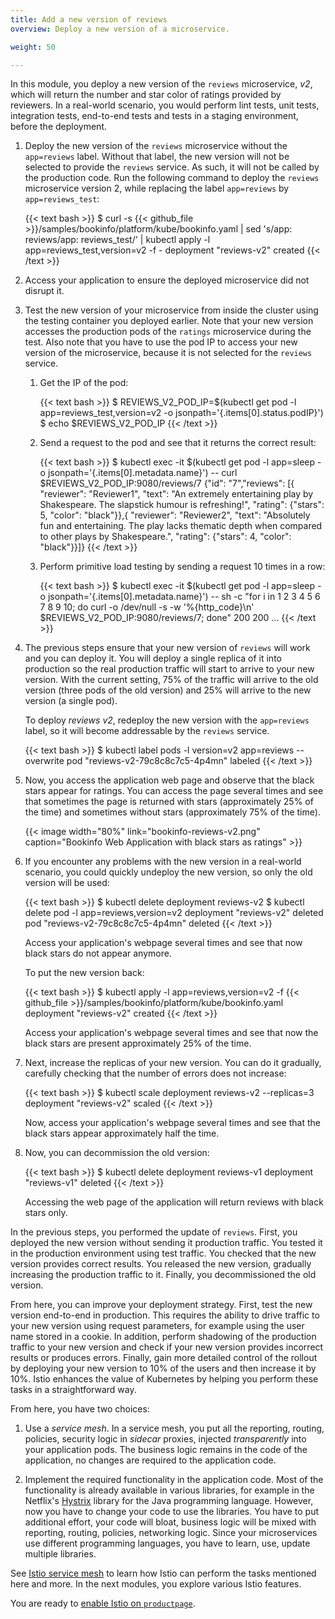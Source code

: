 ```yaml
---
title: Add a new version of reviews
overview: Deploy a new version of a microservice.

weight: 50

---
```


In this module, you deploy a new version of the `reviews` microservice, _v2_,
which will return the number and star color of ratings provided by reviewers. In
a real-world scenario, you would perform lint tests, unit tests, integration
tests, end-to-end tests and tests in a staging environment, before the
deployment.

1.  Deploy the new version of the `reviews` microservice without the
    `app=reviews` label. Without that label, the new version will not be
    selected to provide the `reviews` service. As such, it will not be called by
    the production code. Run the following command to deploy the `reviews`
    microservice version 2, while replacing the label `app=reviews` by
    `app=reviews_test`:

    {{< text bash >}}
    $ curl -s {{< github_file >}}/samples/bookinfo/platform/kube/bookinfo.yaml | sed 's/app: reviews/app: reviews_test/' | kubectl apply -l app=reviews_test,version=v2 -f -
    deployment "reviews-v2" created
    {{< /text >}}

1.  Access your application to ensure the deployed microservice did not disrupt
    it.

1.  Test the new version of your microservice from inside the cluster using the
    testing container you deployed earlier. Note that your new version accesses
    the production pods of the `ratings` microservice during the test. Also note
    that you have to use the pod IP to access your new version of the
    microservice, because it is not selected for the `reviews` service.

    1.  Get the IP of the pod:

        {{< text bash >}}
        $ REVIEWS_V2_POD_IP=$(kubectl get pod -l app=reviews_test,version=v2 -o jsonpath='{.items[0].status.podIP}')
        $ echo $REVIEWS_V2_POD_IP
        {{< /text >}}

    1.  Send a request to the pod and see that it returns the correct result:

        {{< text bash >}}
        $ kubectl exec -it $(kubectl get pod -l app=sleep -o jsonpath='{.items[0].metadata.name}') -- curl $REVIEWS_V2_POD_IP:9080/reviews/7
        {"id": "7","reviews": [{  "reviewer": "Reviewer1",  "text": "An extremely entertaining play by Shakespeare. The slapstick humour is refreshing!", "rating": {"stars": 5, "color": "black"}},{  "reviewer": "Reviewer2",  "text": "Absolutely fun and entertaining. The play lacks thematic depth when compared to other plays by Shakespeare.", "rating": {"stars": 4, "color": "black"}}]}
        {{< /text >}}

    1.  Perform primitive load testing by sending a request 10 times in a row:

        {{< text bash >}}
        $ kubectl exec -it $(kubectl get pod -l app=sleep -o jsonpath='{.items[0].metadata.name}') -- sh -c "for i in 1 2 3 4 5 6 7 8 9 10; do curl -o /dev/null -s -w '%{http_code}\n' $REVIEWS_V2_POD_IP:9080/reviews/7; done"
        200
        200
        ...
        {{< /text >}}

1.  The previous steps ensure that your new version of `reviews` will work
    and you can deploy it. You will deploy a single replica of it into
    production so the real production traffic will start to arrive to your new
    version. With the current setting, 75% of the traffic will arrive to the old
    version (three pods of the old version) and 25% will arrive to the new
    version (a single pod).

    To deploy _reviews v2_, redeploy the new version with the `app=reviews`
    label, so it will become addressable by the `reviews` service.

    {{< text bash >}}
    $ kubectl label pods -l version=v2 app=reviews --overwrite
    pod "reviews-v2-79c8c8c7c5-4p4mn" labeled
    {{< /text >}}

1.  Now, you access the application web page and observe that the black stars
    appear for ratings. You can access the page several times and see that
    sometimes the page is returned with stars (approximately 25% of the time)
    and sometimes without stars (approximately 75% of the time).

    {{< image width="80%"
        link="bookinfo-reviews-v2.png"
        caption="Bookinfo Web Application with black stars as ratings"
        >}}

1.  If you encounter any problems with the new version in a real-world scenario,
    you could quickly undeploy the new version, so only the old version will be
    used:

    {{< text bash >}}
    $ kubectl delete deployment reviews-v2
    $ kubectl delete pod -l app=reviews,version=v2
    deployment "reviews-v2" deleted
    pod "reviews-v2-79c8c8c7c5-4p4mn" deleted
    {{< /text >}}

    Access your application's webpage several times and see that now black stars
    do not appear anymore.

    To put the new version back:

    {{< text bash >}}
    $ kubectl apply -l app=reviews,version=v2 -f {{< github_file >}}/samples/bookinfo/platform/kube/bookinfo.yaml
    deployment "reviews-v2" created
    {{< /text >}}

    Access your application's webpage several times and see that now the black
    stars are present approximately 25% of the time.

1.  Next, increase the replicas of your new version. You can do it gradually,
    carefully checking that the number of errors does not increase:

    {{< text bash >}}
    $ kubectl scale deployment reviews-v2 --replicas=3
    deployment "reviews-v2" scaled
    {{< /text >}}

    Now, access your application's webpage several times and see that the black
    stars appear approximately half the time.

1.  Now, you can decommission the old version:

    {{< text bash >}}
    $ kubectl delete deployment reviews-v1
    deployment "reviews-v1" deleted
    {{< /text >}}

    Accessing the web page of the application will return reviews with black
    stars only.

In the previous steps, you performed the update of `reviews`. First,
you deployed the new version without sending it production traffic. You
tested it in the production environment using test traffic. You checked that the
new version provides correct results. You released the new version, gradually
increasing the production traffic to it. Finally, you decommissioned the old
version.

From here, you can improve your deployment strategy. First, test the new version
end-to-end in production. This requires the ability to drive traffic to your new
version using request parameters, for example using the user name stored in a
cookie. In addition, perform shadowing of the production traffic to your new
version and check if your new version provides incorrect results or produces
errors. Finally, gain more detailed control of the rollout by deploying your new
version to 10% of the users and then increase it by 10%. Istio enhances the
value of Kubernetes by helping you perform these tasks in a straightforward way.

From here, you have two choices:

1. Use a _service mesh_. In a service mesh, you put all the reporting, routing,
   policies, security logic in _sidecar_ proxies, injected *transparently* into
   your application pods. The business logic remains in the code of the
   application, no changes are required to the application code.

1. Implement the required functionality in the application code. Most of the
   functionality is already available in various libraries, for example in the
   Netflix's [Hystrix](https://github.com/Netflix/Hystrix) library  for the Java
   programming language. However, now you have to change your code to use the
   libraries. You have to put additional effort, your code will bloat, business
   logic will be mixed with reporting, routing, policies, networking logic.
   Since your microservices use different programming languages, you have to
   learn, use, update multiple libraries.

See [Istio service mesh](/docs/concepts/what-is-istio/#what-is-a-service-mesh)
to learn how Istio can perform the tasks mentioned here and more. In the
next modules, you explore various Istio features.

You are ready to
[enable Istio on `productpage`](/docs/examples/microservices-istio/add-istio/).
